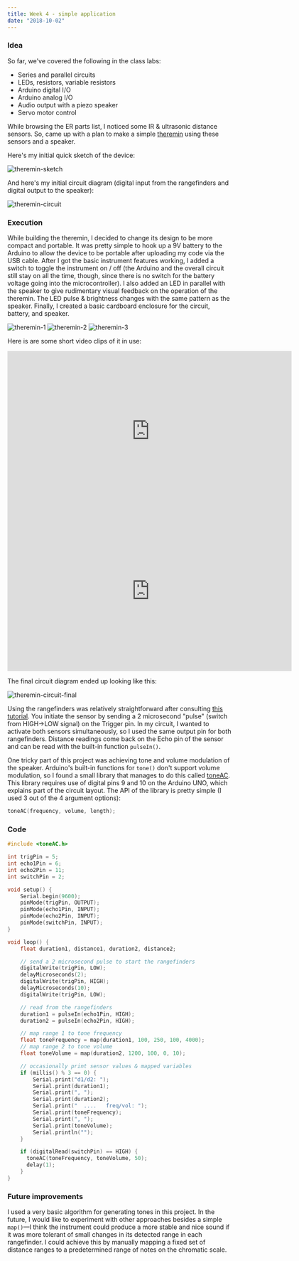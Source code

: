 ```yaml
---
title: Week 4 - simple application
date: "2018-10-02"
---
```


### Idea

So far, we've covered the following in the class labs:

- Series and parallel circuits
- LEDs, resistors, variable resistors
- Arduino digital I/O
- Arduino analog I/O
- Audio output with a piezo speaker
- Servo motor control

While browsing the ER parts list, I noticed some IR & ultrasonic distance sensors.
So, came up with a plan to make a simple [theremin](https://en.wikipedia.org/wiki/Theremin) using these sensors and a speaker.

Here's my initial quick sketch of the device:

![theremin-sketch](theremin-sketch.jpg)

And here's my initial circuit diagram (digital input from the rangefinders and digital output to the speaker):

![theremin-circuit](theremin-circuit.jpg)


### Execution

While building the theremin, I decided to change its design to be more compact and portable.
It was pretty simple to hook up a 9V battery to the Arduino to allow the device to be portable after uploading my code via the USB cable.
After I got the basic instrument features working, I added a switch to toggle the instrument on / off (the Arduino and the overall circuit still stay on all the time, though, since there is no switch for the battery voltage going into the microcontroller).
I also added an LED in parallel with the speaker to give rudimentary visual feedback on the operation of the theremin.
The LED pulse & brightness changes with the same pattern as the speaker.
Finally, I created a basic cardboard enclosure for the circuit, battery, and speaker.

![theremin-1](theremin-1.jpg)
![theremin-2](theremin-2.jpg)
![theremin-3](theremin-3.jpg)

Here is are some short video clips of it in use:

<iframe src="https://player.vimeo.com/video/293751378" width="640" height="360" frameborder="0" webkitallowfullscreen mozallowfullscreen allowfullscreen></iframe>

<iframe src="https://player.vimeo.com/video/293751401" width="640" height="360" frameborder="0" webkitallowfullscreen mozallowfullscreen allowfullscreen></iframe>

The final circuit diagram ended up looking like this:

![theremin-circuit-final](theremin-circuit-final.jpg)

Using the rangefinders was relatively straightforward after consulting [this tutorial](http://www.circuitbasics.com/how-to-set-up-an-ultrasonic-range-finder-on-an-arduino/). You initiate the sensor by sending a 2 microsecond "pulse" (switch from HIGH&rarr;LOW signal) on the Trigger pin. In my circuit, I wanted to activate both sensors simultaneously, so I used the same output pin for both rangefinders. Distance readings come back on the Echo pin of the sensor and can be read with the built-in function `pulseIn()`.

One tricky part of this project was achieving tone and volume modulation of the speaker. Arduino's built-in functions for `tone()` don't support volume modulation, so I found a small library that manages to do this called [toneAC](https://bitbucket.org/teckel12/arduino-toneac/wiki/Home). This library requires use of digital pins 9 and 10 on the Arduino UNO, which explains part of the circuit layout. The API of the library is pretty simple (I used 3 out of the 4 argument options):

```c
toneAC(frequency, volume, length);
```


### Code

```c
#include <toneAC.h>

int trigPin = 5;
int echo1Pin = 6;
int echo2Pin = 11;
int switchPin = 2;

void setup() {
    Serial.begin(9600);
    pinMode(trigPin, OUTPUT);
    pinMode(echo1Pin, INPUT);
    pinMode(echo2Pin, INPUT);
    pinMode(switchPin, INPUT);
}

void loop() {
    float duration1, distance1, duration2, distance2;

    // send a 2 microsecond pulse to start the rangefinders
    digitalWrite(trigPin, LOW);
    delayMicroseconds(2);
    digitalWrite(trigPin, HIGH);
    delayMicroseconds(10);
    digitalWrite(trigPin, LOW);

    // read from the rangefinders
    duration1 = pulseIn(echo1Pin, HIGH);
    duration2 = pulseIn(echo2Pin, HIGH);

    // map range 1 to tone frequency
    float toneFrequency = map(duration1, 100, 250, 100, 4000);
    // map range 2 to tone volume
    float toneVolume = map(duration2, 1200, 100, 0, 10);

    // occasionally print sensor values & mapped variables
    if (millis() % 3 == 0) {
        Serial.print("d1/d2: ");
        Serial.print(duration1);
        Serial.print(", ");
        Serial.print(duration2);
        Serial.print("  ....   freq/vol: ");
        Serial.print(toneFrequency);
        Serial.print(", ");
        Serial.print(toneVolume);
        Serial.println("");
    }

    if (digitalRead(switchPin) == HIGH) {
      toneAC(toneFrequency, toneVolume, 50);
      delay(1);
    }
}
```

### Future improvements

I used a very basic algorithm for generating tones in this project. In the future, I would like to experiment with other approaches besides a simple `map()`&mdash;I think the instrument could produce a more stable and nice sound if it was more tolerant of small changes in its detected range in each rangefinder. I could achieve this by manually mapping a fixed set of distance ranges to a predetermined range of notes on the chromatic scale.
